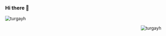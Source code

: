 ### Hi there 👋

<!--
**turgayh/turgayh** is a ✨ _special_ ✨ repository because its `README.md` (this file) appears on your GitHub profile.

Here are some ideas to get you started:

- 🔭 I’m currently working on ...
- 🌱 I’m currently learning ...
- 👯 I’m looking to collaborate on ...
- 🤔 I’m looking for help with ...
- 💬 Ask me about ...
- 📫 How to reach me: ...
- 😄 Pronouns: ...
- ⚡ Fun fact: ...
-->

<p><img align="center" src="https://github-readme-stats.vercel.app/api/top-langs/?username=turgayh&layout=compact&hide=html" alt="turgayh" /></p>
<p align="right"> <img src="https://komarev.com/ghpvc/?username=turgayh" alt="turgayh" /> </p>
